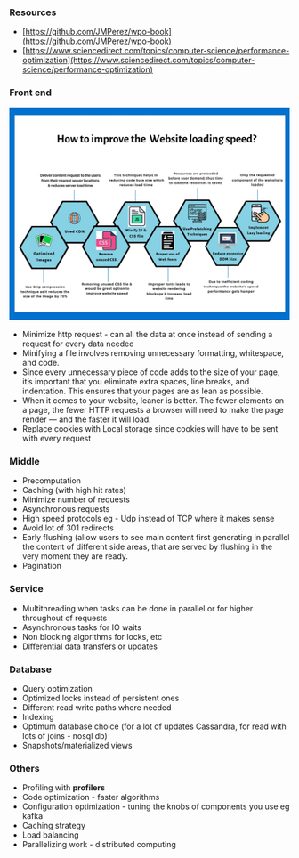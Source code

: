 ### Resources
- [https://github.com/JMPerez/wpo-book](https://github.com/JMPerez/wpo-book)
- [https://www.sciencedirect.com/topics/computer-science/performance-optimization](https://www.sciencedirect.com/topics/computer-science/performance-optimization)

### Front end
![frontend](https://github.com/akankita06/system-design-notes/blob/main/images/webperformance.jpeg)

- Minimize http request - can all the data at once instead of sending a request for every data needed
- Minifying a file involves removing unnecessary formatting, whitespace, and code.
- Since every unnecessary piece of code adds to the size of your page, it’s important that you eliminate extra spaces, line breaks, and indentation. This ensures that your pages are as lean as possible.
- When it comes to your website, leaner is better. The fewer elements on a page, the fewer HTTP requests a browser will need to make the page render — and the faster it will load.
- Replace cookies with Local storage since cookies will have to be sent with every request

### Middle
- Precomputation
- Caching (with high hit rates)
- Minimize number of requests
- Asynchronous requests
- High speed protocols eg - Udp instead of TCP where it makes sense
- Avoid lot of 301 redirects
- Early flushing (allow users to see main content first generating in parallel the content of different side areas, that are served by flushing in the very moment they are ready.
- Pagination

### Service
- Multithreading when tasks can be done in parallel or for higher throughout of requests
- Asynchronous tasks for IO waits
- Non blocking algorithms for locks, etc
- Differential data transfers or updates

### Database
- Query optimization
- Optimized locks instead of persistent ones
- Different read write paths where needed
- Indexing
- Optimum database choice (for a lot of updates Cassandra, for read with lots of joins - nosql db)
- Snapshots/materialized views

### Others
- Profiling with **profilers**
- Code optimization - faster algorithms
- Configuration optimization - tuning the knobs of components you use eg kafka
- Caching strategy
- Load balancing
- Parallelizing work - distributed computing
